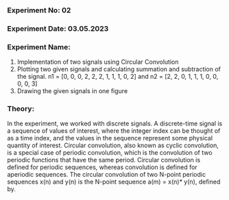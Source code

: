 ### Experiment No: 02
### Experiment Date: 03.05.2023
### Experiment Name: 
<ol> 
  <li>Implementation of two signals using Circular Convolution</li>
  <li>Plotting two given signals and calculating summation and subtraction of the signal.
n1 = [0, 0, 0, 2, 2, 2, 1, 1, 1, 0, 2] and n2 = [2, 2, 0, 1, 1, 1, 0, 0, 0, 0, 3] </li>
  <li>Drawing the given signals in one figure</li>
</ol>

### Theory:
In the experiment, we worked with discrete signals. A discrete-time signal is a sequence of values of interest, where the integer index can be thought of as a time index, and the values in the sequence represent some physical quantity of interest.
Circular convolution, also known as cyclic convolution, is a special case of periodic convolution, which is the convolution of two periodic functions that have the same period. Circular convolution is defined for periodic sequences, whereas convolution is defined for aperiodic sequences. The circular convolution of two N-point periodic sequences x(n) and y(n) is the N-point sequence a(m) = x(n)* y(n), defined by.
